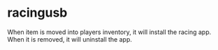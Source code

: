 # racingusb
When item is moved into players inventory, it will install the racing app. When it is removed, it will uninstall the app. 
